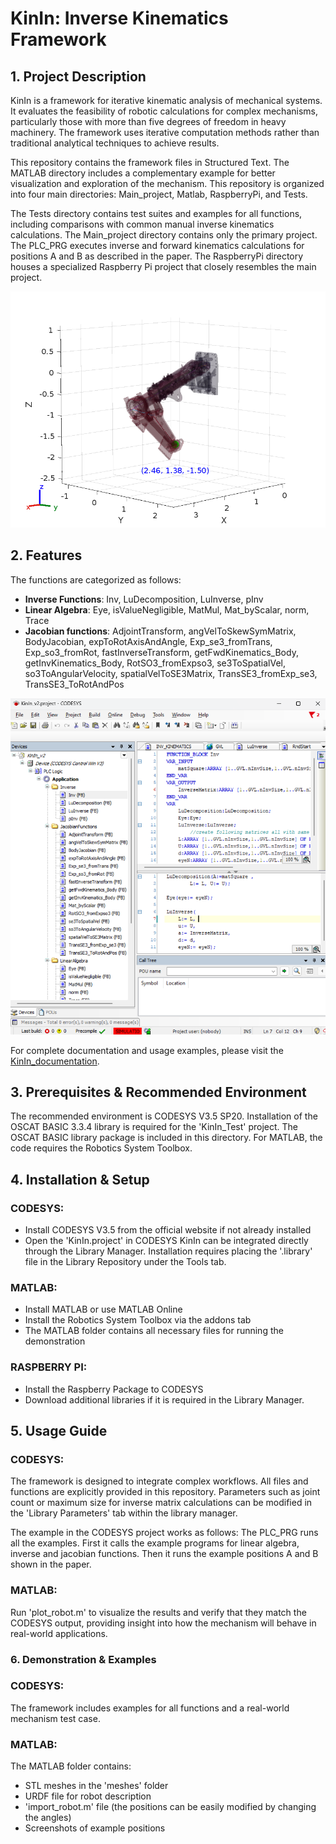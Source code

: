 # KinIn: Inverse Kinematics Framework

## **1. Project Description**  
KinIn is a framework for iterative kinematic analysis of mechanical systems. It evaluates the feasibility of robotic calculations for complex mechanisms, particularly those with more than five degrees of freedom in heavy machinery. The framework uses iterative computation methods rather than traditional analytical techniques to achieve results.

This repository contains the framework files in Structured Text. The MATLAB directory includes a complementary example for better visualization and exploration of the mechanism.
This repository is organized into four main directories: Main_project, Matlab, RaspberryPi, and Tests.


The Tests directory contains test suites and examples for all functions, including comparisons with common manual inverse kinematics calculations. 
The Main_project directory contains only the primary project. The PLC_PRG executes inverse and forward kinematics calculations for positions A and B as described in the paper.
The RaspberryPi directory houses a specialized Raspberry Pi project that closely resembles the main project.

![image_alt](https://github.com/Yoyiberto/InverseKinematics_v1/blob/7eb6727532a3a3b13815fd998045cfedd0f3ad9d/Matlab/robot_plot.png)

## **2. Features**  
The functions are categorized as follows:

- **Inverse Functions**: Inv, LuDecomposition, LuInverse, pInv
- **Linear Algebra**: Eye, isValueNegligible, MatMul, Mat_byScalar, norm, Trace
- **Jacobian functions**: AdjointTransform, angVelToSkewSymMatrix, BodyJacobian, expToRotAxisAndAngle, Exp_se3_fromTrans, Exp_so3_fromRot, fastInverseTransform, getFwdKinematics_Body, getInvKinematics_Body, RotSO3_fromExpso3, se3ToSpatialVel, so3ToAngularVelocity, spatialVelToSE3Matrix, TransSE3_fromExp_se3, TransSE3_ToRotAndPos

![image_alt](https://github.com/Yoyiberto/InverseKinematics_v1/blob/b4520f9d2a56410a5587972f90c99d417a006dca/IDE.png)

For complete documentation and usage examples, please visit the [KinIn_documentation](https://yoyiberto.github.io/KinIn_documentation/).

## **3. Prerequisites & Recommended Environment**  
The recommended environment is CODESYS V3.5 SP20.
Installation of the OSCAT BASIC 3.3.4 library is required for the 'KinIn_Test' project. The OSCAT BASIC library package is included in this directory.
For MATLAB, the code requires the Robotics System Toolbox. 
## **4. Installation & Setup**  
### CODESYS:
- Install CODESYS V3.5 from the official website if not already installed
- Open the 'KinIn.project' in CODESYS
KinIn can be integrated directly through the Library Manager. Installation requires placing the '.library' file in the Library Repository under the Tools tab.
### MATLAB:
- Install MATLAB or use MATLAB Online
- Install the Robotics System Toolbox via the addons tab
- The MATLAB folder contains all necessary files for running the demonstration
### RASPBERRY PI:
- Install the Raspberry Package to CODESYS
- Download additional libraries if it is required in the Library Manager.
## **5. Usage Guide**  
### CODESYS: 
The framework is designed to integrate complex workflows. All files and functions are explicitly provided in this repository. 
Parameters such as joint count or maximum size for inverse matrix calculations can be modified in the 'Library Parameters' tab within the library manager.

The example in the CODESYS project works as follows:
The PLC_PRG runs all the examples. First it calls the example programs for linear algebra, inverse and jacobian functions. Then it runs the example positions A and B shown in the paper.

### MATLAB: 
Run 'plot_robot.m' to visualize the results and verify that they match the CODESYS output, providing insight into how the mechanism will behave in real-world applications.

### **6. Demonstration & Examples**  
### CODESYS:
The framework includes examples for all functions and a real-world mechanism test case.
### MATLAB:
The MATLAB folder contains:

- STL meshes in the 'meshes' folder
- URDF file for robot description
- 'import_robot.m' file (the positions can be easily modified by changing the angles)
- Screenshots of example positions
